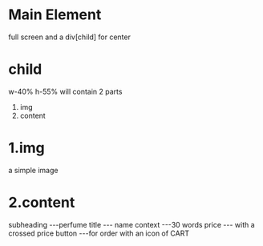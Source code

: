 # Main Element

full screen and a div[child] for center

# child

w-40% h-55%
will contain 2 parts

1. img
2. content

# 1.img

a simple image

# 2.content

subheading ---perfume
title --- name
context ---30 words
price --- with a crossed price
button ---for order with an icon of CART
